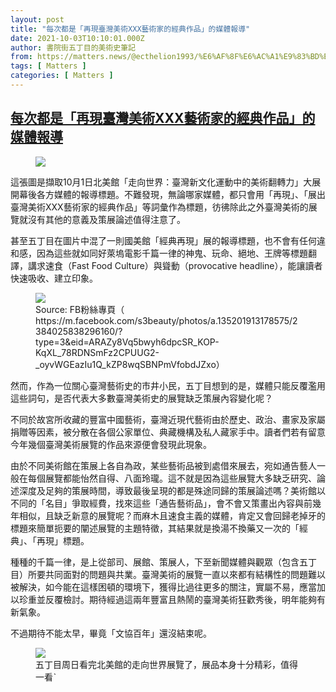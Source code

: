 ```yaml
---
layout: post
title: "每次都是「再現臺灣美術XXX藝術家的經典作品」的媒體報導"
date: 2021-10-03T10:10:01.000Z
author: 書院街五丁目的美術史筆記
from: https://matters.news/@ecthelion1993/%E6%AF%8F%E6%AC%A1%E9%83%BD%E6%98%AF-%E5%86%8D%E7%8F%BE%E8%87%BA%E7%81%A3%E7%BE%8E%E8%A1%93xxx%E8%97%9D%E8%A1%93%E5%AE%B6%E7%9A%84%E7%B6%93%E5%85%B8%E4%BD%9C%E5%93%81-%E7%9A%84%E5%AA%92%E9%AB%94%E5%A0%B1%E5%B0%8E-bafyreibsanft7bashztmubwnni5ylkzooyi56dppoungtgnwmtyp5veu5q
tags: [ Matters ]
categories: [ Matters ]
---
```

<!--1633255801000-->
[每次都是「再現臺灣美術XXX藝術家的經典作品」的媒體報導](https://matters.news/@ecthelion1993/%E6%AF%8F%E6%AC%A1%E9%83%BD%E6%98%AF-%E5%86%8D%E7%8F%BE%E8%87%BA%E7%81%A3%E7%BE%8E%E8%A1%93xxx%E8%97%9D%E8%A1%93%E5%AE%B6%E7%9A%84%E7%B6%93%E5%85%B8%E4%BD%9C%E5%93%81-%E7%9A%84%E5%AA%92%E9%AB%94%E5%A0%B1%E5%B0%8E-bafyreibsanft7bashztmubwnni5ylkzooyi56dppoungtgnwmtyp5veu5q)
------

<div>
<figure class="image"><img src="https://assets.matters.news/embed/3b362b90-1ece-42b9-b648-d21891bc3d44.jpeg" data-asset-id="3b362b90-1ece-42b9-b648-d21891bc3d44" referrerpolicy="no-referrer"><figcaption><span></span></figcaption></figure><p>這張圖是擷取10月1日北美館「走向世界：臺灣新文化運動中的美術翻轉力」大展開幕後各方媒體的報導標題。不難發現，無論哪家媒體，都只會用「再現」、「展出臺灣美術XXX藝術家的經典作品」等詞彙作為標題，彷彿除此之外臺灣美術的展覽就沒有其他的意義及策展論述值得注意了。</p><p>甚至五丁目在圖片中混了一則國美館「經典再現」展的報導標題，也不會有任何違和感，因為這些就如同好萊塢電影千篇一律的神鬼、玩命、絕地、王牌等標題翻譯，講求速食（Fast Food Culture）與聳動（provocative headline），能讓讀者快速吸收、建立印象。</p><figure class="image"><img src="https://assets.matters.news/embed/b1818930-5808-4c92-b31e-8feb0bd6bb6c.jpeg" data-asset-id="b1818930-5808-4c92-b31e-8feb0bd6bb6c" referrerpolicy="no-referrer"><figcaption><span>Source: FB粉絲專頁（ https://m.facebook.com/s3beauty/photos/a.135201913178575/2384025838296160/?type=3&eid=ARAZy8Vq5bwyh6dpcSR_KOP-KqXL_78RDNSmFz2CPUUG2-_oyvWGEazIu1Q_kZP8wqSBNPmVfobdJZxo）</span></figcaption></figure><p>然而，作為一位關心臺灣藝術史的市井小民，五丁目想到的是，媒體只能反覆濫用這些詞句，是否代表大多數臺灣美術史的展覽缺乏策展內容變化呢？</p><p>不同於故宮所收藏的豐富中國藝術，臺灣近現代藝術由於歷史、政治、畫家及家屬捐贈等因素，被分散在各個公家單位、典藏機構及私人藏家手中。讀者們若有留意今年幾個臺灣美術展覽的作品來源便會發現此現象。</p><p>由於不同美術館在策展上各自為政，某些藝術品被到處借來展去，宛如通告藝人一般在每個展覽都能怡然自得、八面玲瓏。這不就是因為這些展覽大多缺乏研究、論述深度及足夠的策展時間，導致最後呈現的都是殊途同歸的策展論述嗎？美術館以不同的「名目」爭取經費，找來這些「通告藝術品」，會不會又策畫出內容與前幾年相似，且缺乏新意的展覽呢？而麻木且速食主義的媒體，肯定又會回歸老掉牙的標題來簡單扼要的闡述展覽的主題特徵，其結果就是換湯不換藥又一次的「經典」、「再現」標題。</p><p>種種的千篇一律，是上從部司、展館、策展人，下至新聞媒體與觀眾（包含五丁目）所要共同面對的問題與共業。臺灣美術的展覽一直以來都有結構性的問題難以被解決，如今能在這樣困頓的環境下，獲得比過往更多的關注，實屬不易，應當加以珍重並反覆檢討。期待經過這兩年豐富且熱鬧的臺灣美術狂歡秀後，明年能夠有新氣象。</p><p>不過期待不能太早，畢竟「文協百年」還沒結束呢。</p><figure class="image"><img src="https://assets.matters.news/embed/e07c23d2-357d-4726-acce-21d197ba2034.jpeg" data-asset-id="e07c23d2-357d-4726-acce-21d197ba2034" referrerpolicy="no-referrer"><figcaption><span>五丁目周日看完北美館的走向世界展覽了，展品本身十分精彩，值得一看ˋ</span></figcaption></figure><p><br></p>
</div>
